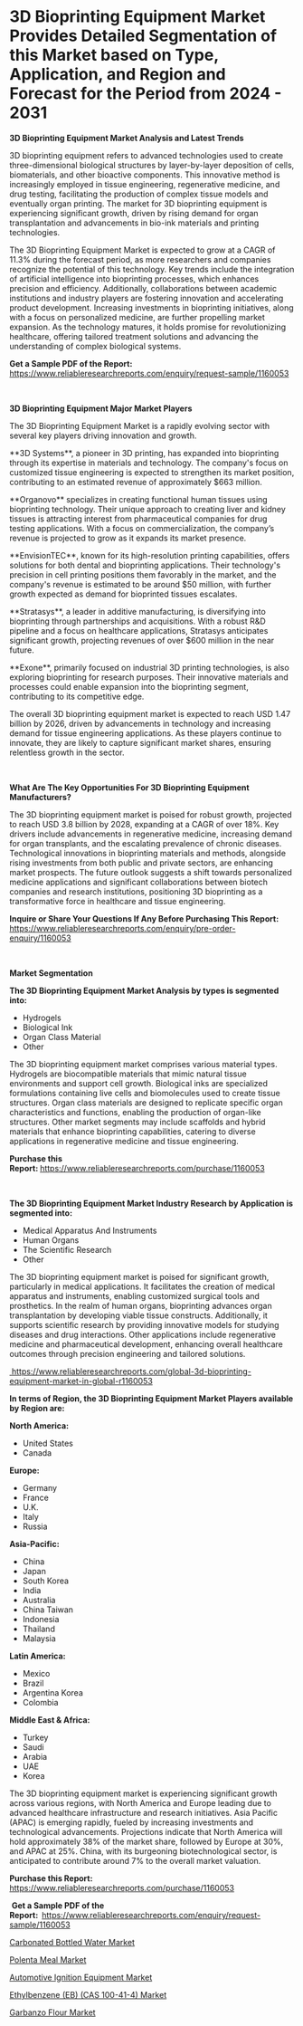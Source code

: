 <p><h1>3D Bioprinting Equipment Market Provides Detailed Segmentation of this Market based on Type, Application, and Region and Forecast for the Period from 2024 - 2031</h1></p><p><strong>3D Bioprinting Equipment Market Analysis and Latest Trends</strong></p>
<p><p>3D bioprinting equipment refers to advanced technologies used to create three-dimensional biological structures by layer-by-layer deposition of cells, biomaterials, and other bioactive components. This innovative method is increasingly employed in tissue engineering, regenerative medicine, and drug testing, facilitating the production of complex tissue models and eventually organ printing. The market for 3D bioprinting equipment is experiencing significant growth, driven by rising demand for organ transplantation and advancements in bio-ink materials and printing technologies.</p><p>The 3D Bioprinting Equipment Market is expected to grow at a CAGR of 11.3% during the forecast period, as more researchers and companies recognize the potential of this technology. Key trends include the integration of artificial intelligence into bioprinting processes, which enhances precision and efficiency. Additionally, collaborations between academic institutions and industry players are fostering innovation and accelerating product development. Increasing investments in bioprinting initiatives, along with a focus on personalized medicine, are further propelling market expansion. As the technology matures, it holds promise for revolutionizing healthcare, offering tailored treatment solutions and advancing the understanding of complex biological systems.</p></p>
<p><strong>Get a Sample PDF of the Report:&nbsp;</strong> <a href="https://www.reliableresearchreports.com/enquiry/request-sample/1160053?utm_campaign=48&utm_medium=2&utm_source=Github&utm_content=ia&utm_term=26122024&utm_id=3d-bioprinting-equipment">https://www.reliableresearchreports.com/enquiry/request-sample/1160053</a></p>
<p>&nbsp;</p>
<p><strong>3D Bioprinting Equipment Major Market Players</strong></p>
<p><p>The 3D Bioprinting Equipment Market is a rapidly evolving sector with several key players driving innovation and growth. </p><p>**3D Systems**, a pioneer in 3D printing, has expanded into bioprinting through its expertise in materials and technology. The company's focus on customized tissue engineering is expected to strengthen its market position, contributing to an estimated revenue of approximately $663 million.</p><p>**Organovo** specializes in creating functional human tissues using bioprinting technology. Their unique approach to creating liver and kidney tissues is attracting interest from pharmaceutical companies for drug testing applications. With a focus on commercialization, the company’s revenue is projected to grow as it expands its market presence.</p><p>**EnvisionTEC**, known for its high-resolution printing capabilities, offers solutions for both dental and bioprinting applications. Their technology's precision in cell printing positions them favorably in the market, and the company's revenue is estimated to be around $50 million, with further growth expected as demand for bioprinted tissues escalates.</p><p>**Stratasys**, a leader in additive manufacturing, is diversifying into bioprinting through partnerships and acquisitions. With a robust R&D pipeline and a focus on healthcare applications, Stratasys anticipates significant growth, projecting revenues of over $600 million in the near future.</p><p>**Exone**, primarily focused on industrial 3D printing technologies, is also exploring bioprinting for research purposes. Their innovative materials and processes could enable expansion into the bioprinting segment, contributing to its competitive edge.</p><p>The overall 3D bioprinting equipment market is expected to reach USD 1.47 billion by 2026, driven by advancements in technology and increasing demand for tissue engineering applications. As these players continue to innovate, they are likely to capture significant market shares, ensuring relentless growth in the sector.</p></p>
<p>&nbsp;</p>
<p><strong>What Are The Key Opportunities For 3D Bioprinting Equipment Manufacturers?</strong></p>
<p><p>The 3D bioprinting equipment market is poised for robust growth, projected to reach USD 3.8 billion by 2028, expanding at a CAGR of over 18%. Key drivers include advancements in regenerative medicine, increasing demand for organ transplants, and the escalating prevalence of chronic diseases. Technological innovations in bioprinting materials and methods, alongside rising investments from both public and private sectors, are enhancing market prospects. The future outlook suggests a shift towards personalized medicine applications and significant collaborations between biotech companies and research institutions, positioning 3D bioprinting as a transformative force in healthcare and tissue engineering.</p></p>
<p><strong>Inquire or Share Your Questions If Any Before Purchasing This Report:</strong> <a href="https://www.reliableresearchreports.com/enquiry/pre-order-enquiry/1160053?utm_campaign=48&utm_medium=2&utm_source=Github&utm_content=ia&utm_term=26122024&utm_id=3d-bioprinting-equipment">https://www.reliableresearchreports.com/enquiry/pre-order-enquiry/1160053</a></p>
<p>&nbsp;</p>
<p><strong>Market Segmentation</strong></p>
<p><strong>The 3D Bioprinting Equipment Market Analysis by types is segmented into:</strong></p>
<p><ul><li>Hydrogels</li><li>Biological Ink</li><li>Organ Class Material</li><li>Other</li></ul></p>
<p><p>The 3D bioprinting equipment market comprises various material types. Hydrogels are biocompatible materials that mimic natural tissue environments and support cell growth. Biological inks are specialized formulations containing live cells and biomolecules used to create tissue structures. Organ class materials are designed to replicate specific organ characteristics and functions, enabling the production of organ-like structures. Other market segments may include scaffolds and hybrid materials that enhance bioprinting capabilities, catering to diverse applications in regenerative medicine and tissue engineering.</p></p>
<p><strong>Purchase this Report:&nbsp;</strong><a href="https://www.reliableresearchreports.com/purchase/1160053?utm_campaign=48&utm_medium=2&utm_source=Github&utm_content=ia&utm_term=26122024&utm_id=3d-bioprinting-equipment">https://www.reliableresearchreports.com/purchase/1160053</a></p>
<p>&nbsp;</p>
<p><strong>The 3D Bioprinting Equipment Market Industry Research by Application is segmented into:</strong></p>
<p><ul><li>Medical Apparatus And Instruments</li><li>Human Organs</li><li>The Scientific Research</li><li>Other</li></ul></p>
<p><p>The 3D bioprinting equipment market is poised for significant growth, particularly in medical applications. It facilitates the creation of medical apparatus and instruments, enabling customized surgical tools and prosthetics. In the realm of human organs, bioprinting advances organ transplantation by developing viable tissue constructs. Additionally, it supports scientific research by providing innovative models for studying diseases and drug interactions. Other applications include regenerative medicine and pharmaceutical development, enhancing overall healthcare outcomes through precision engineering and tailored solutions.</p></p>
<p><a href="https://www.reliableresearchreports.com/global-3d-bioprinting-equipment-market-in-global-r1160053?utm_campaign=48&utm_medium=2&utm_source=Github&utm_content=ia&utm_term=26122024&utm_id=3d-bioprinting-equipment">&nbsp;https://www.reliableresearchreports.com/global-3d-bioprinting-equipment-market-in-global-r1160053</a></p>
<p><strong>In terms of Region, the 3D Bioprinting Equipment Market Players available by Region are:</strong></p>
<p>
    <p> <strong> North America: </strong>
        <ul>
            <li>United States</li>
            <li>Canada</li>
        </ul>
        </p> 
    <p> <strong> Europe: </strong>
        <ul>
            <li>Germany</li>
            <li>France</li>
            <li>U.K.</li>
            <li>Italy</li>
            <li>Russia</li>
        </ul>
        </p> 
    <p> <strong> Asia-Pacific: </strong>
        <ul>
            <li>China</li>
            <li>Japan</li>
            <li>South Korea</li>
            <li>India</li>
            <li>Australia</li>
            <li>China Taiwan</li>
            <li>Indonesia</li>
            <li>Thailand</li>
            <li>Malaysia</li>
        </ul>
        </p> 
    <p> <strong> Latin America: </strong>
        <ul>
            <li>Mexico</li>
            <li>Brazil</li>
            <li>Argentina Korea</li>
            <li>Colombia</li>
        </ul>
        </p> 
    <p> <strong> Middle East & Africa: </strong>
        <ul>
            <li>Turkey</li>
            <li>Saudi</li>
            <li>Arabia</li>
            <li>UAE</li>
            <li>Korea</li>
        </ul>
    </p>
    </p>
<p><p>The 3D bioprinting equipment market is experiencing significant growth across various regions, with North America and Europe leading due to advanced healthcare infrastructure and research initiatives. Asia Pacific (APAC) is emerging rapidly, fueled by increasing investments and technological advancements. Projections indicate that North America will hold approximately 38% of the market share, followed by Europe at 30%, and APAC at 25%. China, with its burgeoning biotechnological sector, is anticipated to contribute around 7% to the overall market valuation.</p></p>
<p><strong>Purchase this Report: </strong><a href="https://www.reliableresearchreports.com/purchase/1160053?utm_campaign=48&utm_medium=2&utm_source=Github&utm_content=ia&utm_term=26122024&utm_id=3d-bioprinting-equipment">https://www.reliableresearchreports.com/purchase/1160053</a></p>
<p>&nbsp;<strong>Get a Sample PDF of the Report:&nbsp;&nbsp;</strong><a href="https://www.reliableresearchreports.com/enquiry/request-sample/1160053?utm_campaign=48&utm_medium=2&utm_source=Github&utm_content=ia&utm_term=26122024&utm_id=3d-bioprinting-equipment">https://www.reliableresearchreports.com/enquiry/request-sample/1160053</a></p>
<p><strong></strong></p>
<p><p><a href="https://www.linkedin.com/pulse/understanding-carbonated-bottled-water-market-competitor-eu4jc?utm_campaign=48&utm_medium=2&utm_source=Github&utm_content=ia&utm_term=26122024&utm_id=3d-bioprinting-equipment">Carbonated Bottled Water Market</a></p><p><a href="https://www.linkedin.com/pulse/polenta-meal-market-structure-size-analysis-cagr-43-from-upcfc?utm_campaign=48&utm_medium=2&utm_source=Github&utm_content=ia&utm_term=26122024&utm_id=3d-bioprinting-equipment">Polenta Meal Market</a></p><p><a href="https://github.com/kbollin866/Market-Research-Report-List-1/blob/main/automotive-ignition-equipment-market.md?utm_campaign=48&utm_medium=2&utm_source=Github&utm_content=ia&utm_term=26122024&utm_id=3d-bioprinting-equipment">Automotive Ignition Equipment Market</a></p><p><a href="https://github.com/sholympia197070/Market-Research-Report-List-1/blob/main/ethylbenzene-eb-cas-100-41-4-market.md?utm_campaign=48&utm_medium=2&utm_source=Github&utm_content=ia&utm_term=26122024&utm_id=3d-bioprinting-equipment">Ethylbenzene (EB) (CAS 100-41-4) Market</a></p><p><a href="https://www.linkedin.com/pulse/investing-garbanzo-flour-market-trends-leading-products-hiogc?utm_campaign=48&utm_medium=2&utm_source=Github&utm_content=ia&utm_term=26122024&utm_id=3d-bioprinting-equipment">Garbanzo Flour Market</a></p></p>
